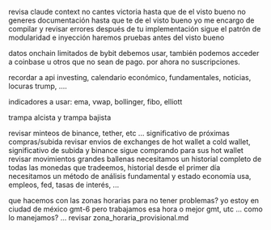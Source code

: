 revisa claude context
no cantes victoria hasta que de el visto bueno
no generes documentación hasta que te de el visto bueno
yo me encargo de compilar y revisar errores después de tu implementación
sigue el patrón de modularidad e inyección
haremos pruebas antes del visto bueno



datos onchain limitados de bybit debemos usar, también podemos acceder a coinbase u otros que no sean de pago. por ahora no suscripciones.

recordar a api investing, calendario económico, fundamentales, noticias, locuras trump, ....

indicadores a usar: ema, vwap, bollinger, fibo, elliott

trampa alcista y trampa bajista

revisar minteos de binance, tether, etc ... significativo de próximas compras/subida
revisar envios de exchanges de hot wallet a cold wallet, significativo de subida y binance sigue comprando para sus hot wallet
revisar movimientos grandes ballenas
necesitamos un historial completo de todas las monedas que tradeemos, historial desde el primer día
necesitamos un método de análisis fundamental y estado economía usa, empleos, fed, tasas de interés, ...


que hacemos con las zonas horarias para no tener problemas? yo estoy en ciudad de méxico gmt-6 pero trabajamos esa hora o mejor gmt, utc ... como lo manejamos? ... revisar zona_horaria_provisional.md